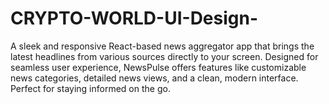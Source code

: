 # CRYPTO-WORLD-UI-Design-
A sleek and responsive React-based news aggregator app that brings the latest headlines from various sources directly to your screen. Designed for seamless user experience, NewsPulse offers features like customizable news categories, detailed news views, and a clean, modern interface. Perfect for staying informed on the go.

